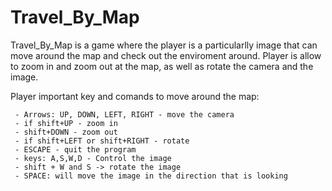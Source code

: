 # Travel_By_Map

Travel_By_Map is a game where the player is a particularlly image that can move around the map and check out the enviroment around.
Player is allow to zoom in and zoom out at the map, as well as rotate the camera and the image. 

Player important key and comands to move around the map:

	 - Arrows: UP, DOWN, LEFT, RIGHT - move the camera
	 - if shift+UP - zoom in
	 - shift+DOWN - zoom out
	 - if shift+LEFT or shift+RIGHT - rotate
	 - ESCAPE - quit the program
	 - keys: A,S,W,D - Control the image
	 - shift + W and S -> rotate the image
	 - SPACE: will move the image in the direction that is looking
	 
